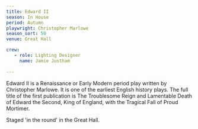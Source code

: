 ```yaml
---
title: Edward II
season: In House
period: Autumn
playwright: Christopher Marlowe
season_sort: 50
venue: Great Hall

crew:
   - role: Lighting Designer
     name: Jamie Justham
    
---
```


Edward II is a Renaissance or Early Modern period play written by Christopher Marlowe. It is one of the earliest English history plays. The full title of the first publication is The Troublesome Reign and Lamentable Death of Edward the Second, King of England, with the Tragical Fall of Proud Mortimer.

Staged 'in the round' in the Great Hall.
